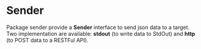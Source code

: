 # Sender

Package sender provide a **Sender** interface to send json data to a target.
Two implementation are available: **stdout** (to write data to StdOut) and **http** (to POST data to a RESTFul API).

